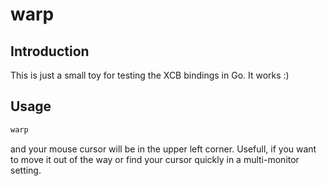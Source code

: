 # warp

## Introduction

This is just a small toy for testing the XCB bindings in Go.
It works :)

## Usage

```sh
warp
```

and your mouse cursor will be in the upper left corner. Usefull,
if you want to move it out of the way or find your cursor quickly
in a multi-monitor setting.
